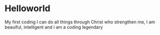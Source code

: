 # Helloworld
My first coding
I can do all things through Christ who strengthen me, I am beauiful, intelligent and i am a coding legendary
